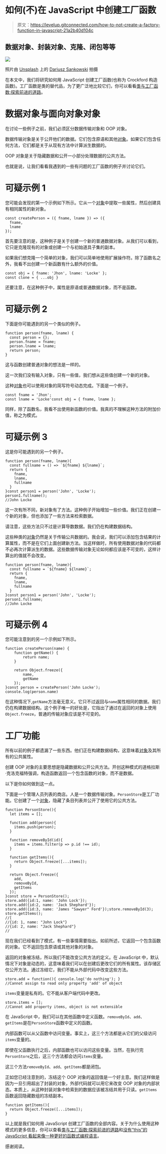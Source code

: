 # 如何(不)在 JavaScript 中创建工厂函数

> 原文：<https://levelup.gitconnected.com/how-to-not-create-a-factory-function-in-javascript-21a2b40d104c>

## 数据对象、封装对象、克隆、闭包等等

![](img/f0ad7dc62d3e064eee7291cf1ca556ef.png)

照片由 [Unsplash](https://unsplash.com/?utm_source=unsplash&utm_medium=referral&utm_content=creditCopyText) 上的 [Dariusz Sankowski](https://unsplash.com/@dariuszsankowski?utm_source=unsplash&utm_medium=referral&utm_content=creditCopyText) 拍摄

在本文中，我们将研究如何用 JavaScript 创建工厂函数(也称为 Crockford 构造函数)。工厂函数是类的替代品，为了更广泛地比较它们，你可以看看[类与工厂函数:探索前进的道路](https://medium.com/programming-essentials/class-vs-factory-function-exploring-the-way-forward-73258b6a8d15?source=your_stories_page-------------------------------------)。

# 数据对象与面向对象对象

在讨论一些例子之前，我们必须区分数据传输对象和 OOP 对象。

数据传输对象是关于公开他们的数据。它们包含原语和其他[对象](https://medium.com/dailyjs/7-differences-between-objects-and-maps-in-javascript-bc901dfa9350)。如果它们包含任何方法，它们都是关于从现有方法中计算派生数据的。

OOP 对象是关于隐藏数据和公开一小部分处理数据的公共方法。

也就是说，让我们看看我遇到的一些有问题的工厂函数的例子并讨论它们。

# 可疑示例 1

您可能会发现的第一个示例如下所示。它从一个[对象](https://medium.com/dailyjs/15-fundamentals-you-should-know-on-javascript-objects-90f57cc9d78d)中提取一些属性，然后创建具有相同属性的新对象。

```
const createPerson = ({ fname, lname }) => ({
  fname,
  lname
});
```

首先要注意的是，这种例子是关于创建一个新的普通数据对象。从我们可以看到，它只是克隆现有的对象或创建一个与初始道具子集的副本。

如果我们想克隆一个简单的对象，我们可以简单地使用扩展操作符。除了函数名之外，我看不出创建一个新函数有什么额外的价值。

```
const obj = { fname: 'Jhon', lname: 'Locke' };
const clone = { ...obj }
```

还要注意，在这种例子中，属性是原语或普通数据对象，而不是函数。

# 可疑示例 2

下面是你可能遇到的另一个类似的例子。

```
function person(fname, lname) {
  const person = {};
  person.fname = fname;
  person.lname = lname; 
  return person;
}
```

这与函数创建普通对象的想法是一样的。

这一次我们没有输入对象，只有一些值，我们想从这些值创建一个新的对象。

这种[对象](https://medium.com/dailyjs/15-fundamentals-you-should-know-on-javascript-objects-90f57cc9d78d)也可以使用对象的简写符号动态完成。下面是一个例子。

```
const fname = 'Jhon';
const lname = 'Locke'const obj = { fname, lname };
```

同样，除了函数名，我看不出使用新函数的价值。我真的不理解这种方法的附加价值，称之为模式。

# 可疑示例 3

这是你可能遇到的另一个例子。

```
function person(fname, lname){
  const fullname = () => `${fname} ${lname}`;
  return {
    fname,
    lname,
    fullname
  }
}const person1 = person('John', 'Locke');
person1.fullname();
//John Locke
```

这一次有所不同，新对象有了方法。这种例子开始增加一些价值。我们正在创建一个新的对象，但也添加了一些方法来检索数据。

请注意，这些方法只不过是计算导数数据。我们仍在构建数据结构。

这些种类的[对象](https://betterprogramming.pub/did-you-know-that-almost-everything-is-an-object-in-javascript-f06c3f69faf1)仍然是关于传输公共数据的。我会说，我们可以添加包含结果的计算属性，而不是在它们上面创建新方法。当这样做时，所有使用数据对象的代码都不必再次计算派生的数据。这些数据传输对象无论如何都应该是不可变的，这样计算出的值就不会改变。

```
function person(fname, lname){
  const fullname = `${fname} ${lname}`;
  return {
    fname,
    lname,
    fullname
  }
}const person1 = person('John', 'Locke');
person1.fullname;
//John Locke
```

# 可疑示例 4

您可能注意到的另一个示例如下所示。

```
function createPerson(name) {
    function getName() {
        return name;
    }

    return Object.freeze({
        name,
        getName
    });
}const person = createPerson('John Locke');
console.log(person.name)
```

在这种情况下,`getName`方法毫无意义。它只不过返回与`name`属性相同的数据。我们仍在构建数据结构。这个例子唯一的好处是，它指出了通过在返回的对象上使用`Object.freeze`，普通的传输对象应该是不可变的。

# 工厂功能

所有以前的例子都遗漏了一些东西。他们正在构建数据结构，这意味着[对象](https://betterprogramming.pub/did-you-know-that-almost-everything-is-an-object-in-javascript-f06c3f69faf1)及其所有的公共属性。

创建 OOP 对象的主要思想是隐藏数据和公开公共方法。开创这种模式的道格拉斯·克洛克福特强调，构造函数返回一个包含函数的对象，而不是数据。

以下是你如何做到这一点。

下面是一个管理人员列表的商店。人是一个数据传输对象。`PersonStore`是工厂功能。它创建了一个[对象](https://medium.com/dailyjs/7-differences-between-objects-and-maps-in-javascript-bc901dfa9350)，隐藏了条目列表并公开了使用它的公共方法。

```
function PersonStore(){
  let items = [];

  function add(person){
    items.push(person);
  }

  function removeById(id){
    items = items.filter(p => p.id !== id);
  }

  function getItems(){
    return Object.freeze([...items]);
  }

  return Object.freeze({
    add,
    removeById,
    getItems
  });
}const store = PersonStore();
store.add({id:1, name: 'John Lock'});
store.add({id:2, name: 'Jack Shephard'});
store.add({id:3, name: 'James "Sawyer" Ford'});store.removeById(3);
store.getItems();
//[
//{id: 1, name: "John Lock"} 
//{id: 2, name: "Jack Shephard"}
//
```

现在我们已经看到了模式，有一些事情需要指出。如前所述，它返回一个包含函数的对象。它不返回包含原语或其他对象的对象。

返回的对象被冻结，所以我们不能改变公共方法的定义。在 JavaScript 中，默认情况下对象是动态的，这意味着我们可以在创建后更改它们的所有属性。该存储区仅公开方法。通过冻结它，我们不能从外部代码中改变这些方法。

```
store.add = function(){ console.log('do nothing'); }
//Cannot assign to read only property 'add' of object
```

`items`变量是私有的。它不能从客户端代码中更改。

```
store.items = [];
//Cannot add property items, object is not extensible
```

在 JavaScript 中，我们可以在其他函数中定义函数。`removeById`、`add`、`getItems`是在`PersonStore`函数中定义的函数。

内部函数可以从父函数中访问变量。事实上，这三个方法都是从它们的父级访问`items`变量的。

即使在父函数执行之后，内部函数也可以访问这些变量。当然，在执行完`PersonStore`之后，这三个方法都会访问`items`变量。

这三个方法`removeById`、`add`、`getItems`都是闭包。

正如您已经注意到的，冻结这个 OOP 对象的返回值是一个好主意。我们这样做是因为一旦引用超出了封装的对象，外部代码就可以用它来改变 OOP 对象的内部状态。本质上，从这种封装对象中检索到的数据应该被冻结并用于只读。`getItems`函数返回隐藏数组的冻结副本。

```
function getItems(){
  return Object.freeze([...items]);
}
```

以上就是我们如何用 JavaScript 创建工厂函数的全部内容。关于为什么使用这种模式的更多信息，你可以查看[类与工厂函数:探索前进的道路](https://medium.com/programming-essentials/class-vs-factory-function-exploring-the-way-forward-73258b6a8d15)和[没有“this”的 JavaScript 看起来像一种更好的函数式编程语言](https://medium.com/programming-essentials/removing-javascripts-this-keyword-makes-it-a-better-language-here-s-why-db28060cc086)。

感谢阅读。